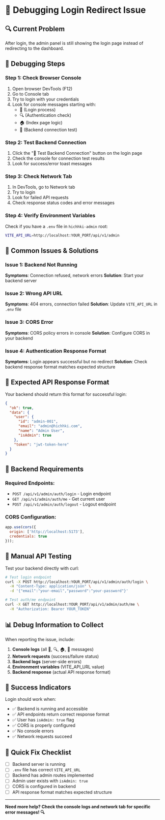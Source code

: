 # 🐛 Debugging Login Redirect Issue

## 🔍 **Current Problem**
After login, the admin panel is still showing the login page instead of redirecting to the dashboard.

## 🧪 **Debugging Steps**

### **Step 1: Check Browser Console**
1. Open browser DevTools (F12)
2. Go to Console tab
3. Try to login with your credentials
4. Look for console messages starting with:
   - 🔐 (Login process)
   - 🔍 (Authentication check)
   - 🏠 (Index page logic)
   - 🧪 (Backend connection test)

### **Step 2: Test Backend Connection**
1. Click the "🧪 Test Backend Connection" button on the login page
2. Check the console for connection test results
3. Look for success/error toast messages

### **Step 3: Check Network Tab**
1. In DevTools, go to Network tab
2. Try to login
3. Look for failed API requests
4. Check response status codes and error messages

### **Step 4: Verify Environment Variables**
Check if you have a `.env` file in `hichhki-admin` root:
```bash
VITE_API_URL=http://localhost:YOUR_PORT/api/v1/admin
```

## 🚨 **Common Issues & Solutions**

### **Issue 1: Backend Not Running**
**Symptoms**: Connection refused, network errors
**Solution**: Start your backend server

### **Issue 2: Wrong API URL**
**Symptoms**: 404 errors, connection failed
**Solution**: Update `VITE_API_URL` in `.env` file

### **Issue 3: CORS Error**
**Symptoms**: CORS policy errors in console
**Solution**: Configure CORS in your backend

### **Issue 4: Authentication Response Format**
**Symptoms**: Login appears successful but no redirect
**Solution**: Check backend response format matches expected structure

## 📱 **Expected API Response Format**

Your backend should return this format for successful login:
```json
{
  "ok": true,
  "data": {
    "user": {
      "id": "admin-001",
      "email": "admin@hichhki.com",
      "name": "Admin User",
      "isAdmin": true
    },
    "token": "jwt-token-here"
  }
}
```

## 🔧 **Backend Requirements**

### **Required Endpoints:**
- `POST /api/v1/admin/auth/login` - Login endpoint
- `GET /api/v1/admin/auth/me` - Get current user
- `POST /api/v1/admin/auth/logout` - Logout endpoint

### **CORS Configuration:**
```javascript
app.use(cors({
  origin: ['http://localhost:5173'],
  credentials: true
}));
```

## 🧪 **Manual API Testing**

Test your backend directly with curl:
```bash
# Test login endpoint
curl -X POST http://localhost:YOUR_PORT/api/v1/admin/auth/login \
  -H "Content-Type: application/json" \
  -d '{"email":"your-email","password":"your-password"}'

# Test auth/me endpoint
curl -X GET http://localhost:YOUR_PORT/api/v1/admin/auth/me \
  -H "Authorization: Bearer YOUR_TOKEN"
```

## 📊 **Debug Information to Collect**

When reporting the issue, include:
1. **Console logs** (all 🔐, 🔍, 🏠, 🧪 messages)
2. **Network requests** (success/failure status)
3. **Backend logs** (server-side errors)
4. **Environment variables** (VITE_API_URL value)
5. **Backend response** (actual API response format)

## 🎯 **Success Indicators**

Login should work when:
- ✅ Backend is running and accessible
- ✅ API endpoints return correct response format
- ✅ User has `isAdmin: true` flag
- ✅ CORS is properly configured
- ✅ No console errors
- ✅ Network requests succeed

## 🚀 **Quick Fix Checklist**

- [ ] Backend server is running
- [ ] `.env` file has correct `VITE_API_URL`
- [ ] Backend has admin routes implemented
- [ ] Admin user exists with `isAdmin: true`
- [ ] CORS is configured in backend
- [ ] API response format matches expected structure

---

**Need more help? Check the console logs and network tab for specific error messages! 🔍**
